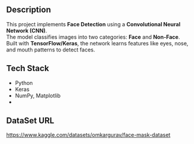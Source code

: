 ## Description
This project implements **Face Detection** using a **Convolutional Neural Network (CNN)**.  
The model classifies images into two categories: **Face** and **Non-Face**.  
Built with **TensorFlow/Keras**, the network learns features like eyes, nose, and mouth patterns to detect faces.

## Tech Stack
- Python  
- Keras  
- NumPy, Matplotlib
- 
## DataSet URL 
https://www.kaggle.com/datasets/omkargurav/face-mask-dataset



